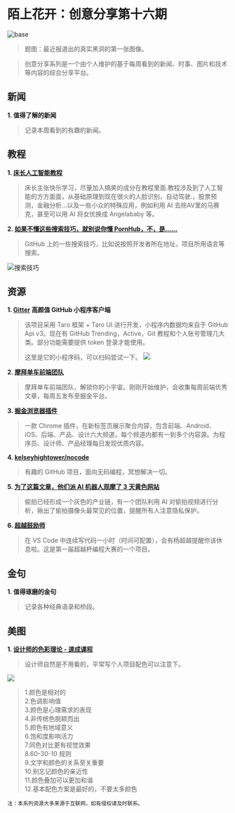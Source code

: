 # 陌上花开：创意分享第十六期

![base](../images/old_images/black-hole.png)

> 题图：最近报道出的真实黑洞的第一张图像。

> 创意分享系列是一个由个人维护的基于每周看到的新闻、时事、图片和技术等内容的综合分享平台。


## 新闻

**1. 值得了解的新闻**

> 记录本周看到的有趣的新闻。

## 教程

**1. [床长人工智能教程](http://www.captainbed.net/)**

> 床长主张快乐学习，尽量加入搞笑的成分在教程里面.教程涉及到了人工智能的方方面面，从基础原理到现在很火的人脸识别，自动驾驶.，股票预测，金融分析…以及一些小众的特殊应用，例如利用 AI 去除AV里的马赛克，甚至可以用 AI 将女优换成 Angelababy 等。

**2. [如果不懂这些搜索技巧，就别说你懂 PornHub，不，是……](https://mp.weixin.qq.com/s/jQMeT8K7lHbL0nbaKjr7wg)**

> GitHub 上的一些搜索技巧，比如说按照开发者所在地址，项目所用语言等搜索。

![搜索技巧](../images/old_images/github-search.jpg)

## 资源

**1. [Gitter](https://github.com/huangjianke/Gitter) 高颜值 GitHub 小程序客户端**

> 该项目采用 Taro 框架 + Taro UI 进行开发，小程序内数据均来自于 GitHub Api v3。现在有 GitHub Trending，Active，Git 教程和个人账号管理几大类。部分功能需要提供 token 登录才能使用。
>
> 这里是它的小程序码，可以扫码尝试一下。
> ![](../images/old_images/gitter.png)

**2. [摩拜单车前端团队](https://juejin.im/user/58b7ffe7128fe100642d8247/posts)**

> 摩拜单车前端团队，解锁你的小宇宙。刚刚开始维护，会收集每周前端优秀文章，每周五发布至掘金平台。

**3. [掘金浏览器插件](https://juejin.im/extension)**

> 一款 Chrome 插件，在新标签页展示聚合内容，包含前端、Android、iOS、后端、产品、设计六大频道，每个频道内都有一到多个内容源。为程序员、设计师、产品经理每日发现优质内容。

**4. [kelseyhightower/nocode](https://github.com/kelseyhightower/nocode)**

> 有趣的 GitHub 项目，面向无码编程，冥想解决一切。

**5. [为了这篇文章，他们派 AI 机器人观摩了 3 天黄色网站](https://mp.weixin.qq.com/s?fontRatio=1&__biz=MzU3NTQ2NDIyOQ==&mid=2247485087&idx=1&sn=069a3d1192b8ae2ab6d00fb542d556f7&scene=94&subscene=315&passparam=searchid%3D7256804344873472303&ascene=0&devicetype=android-28&version=27000364&nettype=3gnet&abtest_cookie=BQABAAgACgALABIAEwAGAJ6GHgAjlx4AVpkeAL2ZHgDZmR4A3JkeAAAA&lang=en&pass_ticket=f02jLj2BPVovH8DukrAQcH%2B8xi7MtAmKQY%2FDCCazZovz%2FKI4VBdKQ3BcJgZIP8hn&wx_header=1)**

> 偷拍已经形成一个灰色的产业链，有一个团队利用 AI 对偷拍视频进行分析，揪出了偷拍摄像头最常见的位置，提醒所有人注意隐私保护。

**6. [超越鼓励师](https://marketplace.visualstudio.com/items?itemName=formulahendry.ycy)**

> 在 VS Code 中连续写代码一小时（时间可配置），会有杨超越提醒你该休息啦。这是第一届超越杯编程大赛的一个项目。


## 金句

**1. 值得琢磨的金句**

> 记录各种经典语录和桥段。

## 美图

**1. [设计师的色彩理论 - 速成课程](https://www.toptal.com/designers/visual/color-theory-for-designers)**

> 设计师自然是不用看的，平常写个人项目配色可以注意下。

![](../images/old_images/color-theory.png)

> 1.颜色是相对的  
> 2.色调影响值  
> 3.颜色是心理需求的表现  
> 4.非传统色脱颖而出  
> 5.颜色有地域意义  
> 6.饱和度影响活力  
> 7.同色对比更有视觉效果  
> 8.60-30-10 规则  
> 9.文字和颜色的关系至关重要  
> 10.别忘记颜色的亲近性  
> 11.颜色叠加可以更加和谐  
> 12.基本配色方案是最好的，不要太多颜色  





```
注：本系列资源大多来源于互联网，如有侵权请及时联系。
```